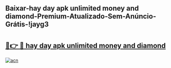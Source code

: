 
## Baixar-hay day apk unlimited money and diamond-Premium-Atualizado-Sem-Anúncio-Grátis-!jayg3

# <h2><a href="https://andorid.site?title=hay_day_apk_unlimited_money_and_diamond&ref=27">🔗👉 🔴 hay day apk unlimited money and diamond</a></h2>

[![acn](https://github.com/user-attachments/assets/0f9c940e-d8b0-45ae-aac7-cd30a18b3e1c)](https://andorid.site?title=hay_day_apk_unlimited_money_and_diamond&ref=27)

